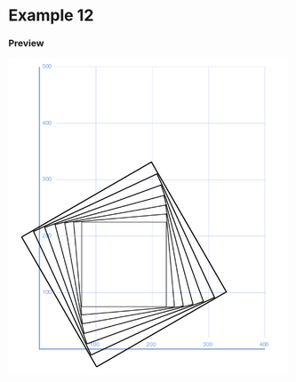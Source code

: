 # Example 12

### Preview
![Example 12](https://github.com/IvanSostarko/postscript-examples/blob/master/Example12/Example12.jpg)
